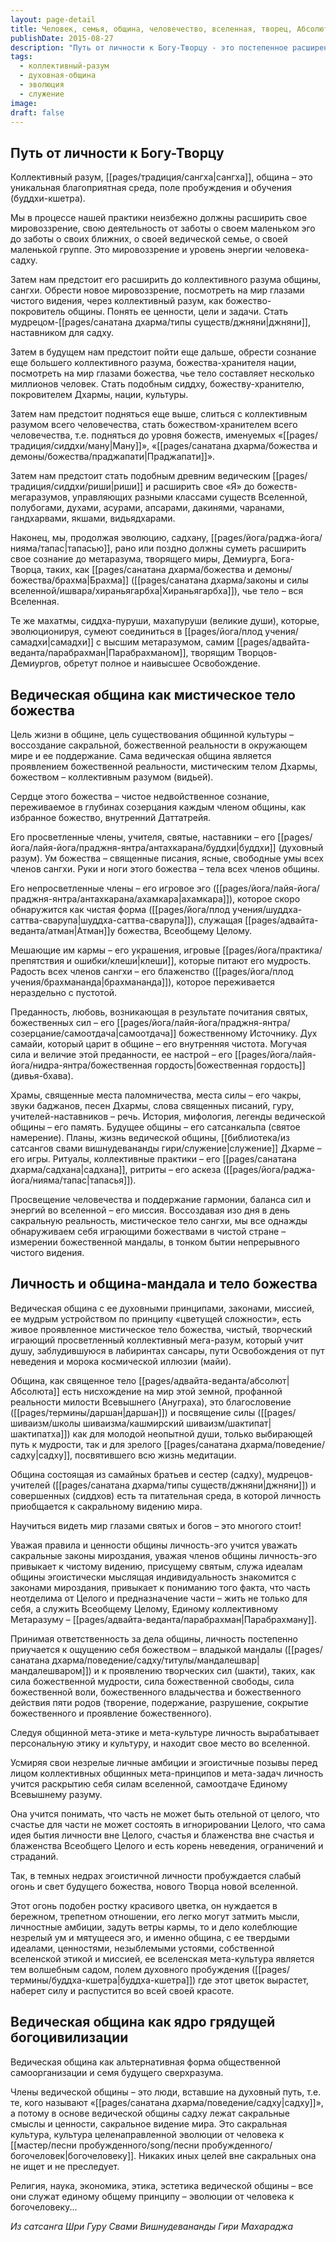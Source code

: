 ```yaml
---
layout: page-detail
title: Человек, семья, община, человечество, вселенная, творец, Абсолют
publishDate: 2015-08-27
description: "Путь от личности к Богу-Творцу - это постепенное расширение сознания: от заботы о себе к заботе о ближних, общине, нации, человечестве и, наконец, к слиянию с Божественным метаразумом. Ведическая община - мистическое тело божества, среда для пробуждения, где личность учится служить Целому, раскрывает творческие силы и становится частью богоцивилизации. Только в общине личность может вырасти до уровня Творца, усвоить сакральные ценности и реализовать свой божественный потенциал."
tags:
  - коллективный-разум
  - духовная-община
  - эволюция
  - служение
image: 
draft: false
---
```


## Путь от личности к Богу-Творцу

Коллективный разум, [[pages/традиция/сангха|сангха]], община – это уникальная благоприятная среда, поле пробуждения и обучения (буддхи-кшетра).

Мы в процессе нашей практики неизбежно должны расширить свое мировоззрение, свою деятельность от заботы о своем маленьком эго до заботы о своих ближних, о своей ведической семье, о своей маленькой группе. Это мировоззрение и уровень энергии человека-садху. 

Затем нам предстоит его расширить до коллективного разума общины, сангхи. Обрести новое мировоззрение, посмотреть на мир глазами чистого видения, через коллективный разум, как божество-покровитель общины. Понять ее ценности, цели и задачи. Стать мудрецом-[[pages/санатана дхарма/типы существ/джняни|джняни]], наставником для садху. 

Затем в будущем нам предстоит пойти еще дальше, обрести сознание еще большего коллективного разума, божества-хранителя нации, посмотреть на мир глазами божества, чье тело составляет несколько миллионов человек. Стать подобным сиддху, божеству-хранителю, покровителем Дхармы, нации, культуры.

Затем нам предстоит подняться еще выше, слиться с коллективным разумом всего человечества, стать божеством-хранителем всего человечества, т.е. подняться до уровня божеств, именуемых «[[pages/традиция/сиддхи/ману|Ману]]», «[[pages/санатана дхарма/божества и демоны/божества/праджапати|Праджапати]]». 

Затем нам предстоит стать подобным древним ведическим [[pages/традиция/сиддхи/риши|риши]] и расширить свое «Я» до божеств-мегаразумов, управляющих разными классами существ Вселенной, полубогами, духами, асурами, апсарами, дакинями, чаранами, гандхарвами, якшами, видьядхарами. 

Наконец, мы, продолжая эволюцию, садхану, [[pages/йога/раджа-йога/нияма/тапас|тапасью]], рано или поздно должны суметь расширить свое сознание до метаразума, творящего миры, Демиурга, Бога-Творца, таких, как [[pages/санатана дхарма/божества и демоны/божества/брахма|Брахма]] ([[pages/санатана дхарма/законы и силы вселенной/ишвара/хираньягарбха|Хираньягарбха]]), чье тело – вся Вселенная.

Те же махатмы, сиддха-пуруши, махапуруши (великие души), которые, эволюционируя, сумеют соединиться в [[pages/йога/плод учения/самадхи|самадхи]] с высшим метаразумом, самим [[pages/адвайта-веданта/парабрахман|Парабрахманом]], творящим Творцов-Демиургов, обретут полное и наивысшее Освобождение.

## Ведическая община как мистическое тело божества

Цель жизни в общине, цель существования общинной культуры – воссоздание сакральной, божественной реальности в окружающем мире и ее поддержание. Сама ведическая община является проявлением божественной реальности, мистическим телом Дхармы, божеством – коллективным разумом (видьей).

Сердце этого божества – чистое недвойственное сознание, переживаемое в глубинах созерцания каждым членом общины, как избранное божество, внутренний Даттатрейя.

Его просветленные члены, учителя, святые, наставники – его [[pages/йога/лайя-йога/праджня-янтра/антахкарана/буддхи|буддхи]] (духовный разум). Ум божества – священные писания, ясные, свободные умы всех членов сангхи. Руки и ноги этого божества – тела всех членов общины.

Его непросветленные члены – его игровое эго ([[pages/йога/лайя-йога/праджня-янтра/антахкарана/ахамкара|ахамкара]]), которое скоро обнаружится как чистая форма ([[pages/йога/плод учения/шуддха-саттва-сварупа|шуддха-саттва-сварупа]]), служащая [[pages/адвайта-веданта/атман|Атман]]у божества, Всеобщему Целому.

Мешающие им кармы – его украшения, игровые [[pages/йога/практика/препятствия и ошибки/клеши|клеши]], которые питают его мудрость. Радость всех членов сангхи – его блаженство ([[pages/йога/плод учения/брахмананда|брахмананда]]), которое переживается нераздельно с пустотой.

Преданность, любовь, возникающая в результате почитания святых, божественных сил – его [[pages/йога/лайя-йога/праджня-янтра/созерцание/самоотдача|самоотдача]] божественному Источнику. Дух самайи, который царит в общине – его внутренняя чистота. Могучая сила и величие этой преданности, ее настрой – его [[pages/йога/лайя-йога/нидра-янтра/божественная гордость|божественная гордость]] (дивья-бхава).

Храмы, священные места паломничества, места силы – его чакры, звуки баджанов, песен Дхармы, слова священных писаний, гуру, учителей-наставников – речь. История, мифология, легенды ведической общины – его память. Будущее общины – его сатсанкальпа (святое намерение). Планы, жизнь ведической общины, [[библиотека/из сатсангов свами вишнудевананды гири/служение|служение]] Дхарме – его игры. Ритуалы, коллективные практики – его [[pages/санатана дхарма/садхана|садхана]], ритриты – его аскеза ([[pages/йога/раджа-йога/нияма/тапас|тапасья]]).

Просвещение человечества и поддержание гармонии, баланса сил и энергий во вселенной – его миссия. Воссоздавая изо дня в день сакральную реальность, мистическое тело сангхи, мы все однажды обнаруживаем себя играющими божествами в чистой стране – измерении божественной мандалы, в тонком бытии непрерывного чистого видения.

## Личность и община-мандала и тело божества

Ведическая община с ее духовными принципами, законами, миссией, ее мудрым устройством по принципу «цветущей сложности», есть живое проявленное мистическое тело божества, чистый, творческий играющий просветленный коллективный мега-разум, который учит душу, заблудившуюся в лабиринтах сансары, пути Освобождения от пут неведения и морока космической иллюзии (майи).

Община, как священное тело [[pages/адвайта-веданта/абсолют|Абсолюта]] есть нисхождение на мир этой земной, профанной реальности милости Всевышнего (Ануграха), это благословение ([[pages/термины/даршан|даршан]]) и посвящение силы ([[pages/шиваизм/школы шиваизма/кашмирский шиваизм/шактипат|шактипатха]]) как для молодой неопытной души, только выбирающей путь к мудрости, так и для зрелого [[pages/санатана дхарма/поведение/садху|садху]], посвятившего всю жизнь медитации.

Община состоящая из самайных братьев и сестер (садху), мудрецов-учителей ([[pages/санатана дхарма/типы существ/джняни|джняни]]) и совершенных (сиддхов) есть та питательная среда, в которой личность приобщается к сакральному видению мира.

Научиться видеть мир глазами святых и богов – это многого стоит!

Уважая правила и ценности общины личность-эго учится уважать сакральные законы мироздания, уважая членов общины личность-эго привыкает к чистому видению, присущему святым, служа идеалам общины эгоистически мыслящая индивидуальность знакомится с законами мироздания, привыкает к пониманию того факта, что часть неотделима от Целого и предназначение части – жить не только для себя, а служить Всеобщему Целому, Единому коллективному Метаразуму – [[pages/адвайта-веданта/парабрахман|Парабрахману]].

Принимая ответственность за дела общины, личность постепенно приучается к ощущению себя божеством – владыкой мандалы ([[pages/санатана дхарма/поведение/садху/титулы/мандалешвар|мандалешваром]]) и к проявлению творческих сил (шакти), таких, как сила божественной мудрости, сила божественной свободы, сила божественной воли, божественного владычества и божественного действия пяти родов (творение, подержание, разрушение, сокрытие божественного и проявление божественного).

Следуя общинной мета-этике и мета-культуре личность вырабатывает персональную этику и культуру, и находит свое место во вселенной.

Усмиряя свои незрелые личные амбиции и эгоистичные позывы перед лицом коллективных общинных мета-принципов и мета-задач личность учится раскрытию себя силам вселенной, самоотдаче Единому Всевышнему разуму.

Она учится понимать, что часть не может быть отельной от целого, что счастье для части не может состоять в игнорировании Целого, что сама идея бытия личности вне Целого, счастья и блаженства вне счастья и блаженства Всеобщего Целого и есть корень неведения, ограничений и страданий.

Так, в темных недрах эгоистичной личности пробуждается слабый огонь и свет будущего божества, нового Творца новой вселенной.

Этот огонь подобен ростку красивого цветка, он нуждается в бережном, трепетном отношении, его легко могут затмить мысли, личностные амбиции, задуть ветры кармы, то и дело колеблющие незрелый ум и мятущееся эго, и именно община, с ее твердыми идеалами, ценностями, незыблемыми устоями, собственной вселенской этикой и миссией, ее вселенская мета-культура является тем волшебным садом, полем духовного пробуждения ([[pages/термины/буддха-кшетра|буддха-кшетра]]) где этот цветок вырастет, наберет силу и распустится во всей своей красоте.

## Ведическая община как ядро грядущей богоцивилизации

Ведическая община как альтернативная форма общественной самоорганизации и семя будущего сверхразума.

Члены ведической общины – это люди, вставшие на духовный путь, т.е. те, кого называют «[[pages/санатана дхарма/поведение/садху|садху]]», а потому в основе ведической общины садху лежат сакральные смыслы и ценности, сакральное видение мира. Это сакральная культура, культура целенаправленной эволюции от человека к [[мастер/песни пробужденного/song/песни пробужденного/богочеловек|богочеловеку]]. Никаких иных целей вне сакральных она не ищет и не преследует.

Религия, наука, экономика, этика, эстетика ведической общины – все они служат единому общему принципу – эволюции от человека к богочеловеку...

*Из сатсанга Шри Гуру Свами Вишнудевананды Гири Махараджа*